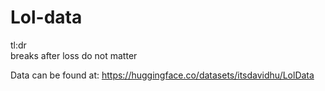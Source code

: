 # Lol-data

tl:dr   
breaks after loss do not matter

Data can be found at: https://huggingface.co/datasets/itsdavidhu/LolData 
